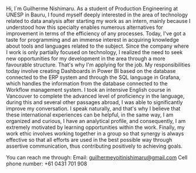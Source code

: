 Hi, I´m Guilherme Nishimaru. As a student of Production Engineering at UNESP in Bauru, I found myself deeply
interested in the area of technology related to data analysis after starting my work as
an intern, mainly because I understood how this specialty enables numerous
alternatives for improvement in terms of the efficiency of any processes. Today, I've got
a taste for programming and an immense interest in acquiring knowledge about tools
and languages related to the subject.
Since the company where I work is only partially focused on technology, I realized the
need to seek new opportunities for my development in the area through a more
favourable structure. That's why I'm applying for the job.
My responsibilities today involve creating Dashboards in Power BI based on the
database connected to the ERP system and through the SQL language in Grafana,
which handles the information from the database connected to the Workflow
management system.
I took an intensive English course in Vancouver to complete the advanced level of
proficiency in the language, during this and several other passages abroad, I was able
to significantly improve my conversation. I speak naturally, and that's why I
believe that these international experiences can be helpful, in the same
way, I am organized and curious, I have an analytical profile, and consequently, I am extremely
motivated by learning opportunities within the work.
Finally, my work ethic involves working together in a group so that synergy is always
effective so that all efforts are used in the best possible way through assertive
communication, thus contributing positively to achieving goals. 

You can reach me through:
Email: guilhermeyoitinishimaru@gmail.com
Cell phone number: +61 0431 701 908

